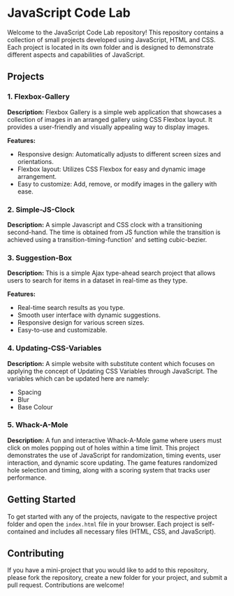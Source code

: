# JavaScript Code Lab

Welcome to the JavaScript Code Lab repository! This repository contains a collection of small projects developed using JavaScript, HTML and CSS. Each project is located in its own folder and is designed to demonstrate different aspects and capabilities of JavaScript.

## Projects

### 1. **Flexbox-Gallery**

**Description:** Flexbox Gallery is a simple web application that showcases a collection of images in an arranged gallery using CSS Flexbox layout. It provides a user-friendly and visually appealing way to display images.

**Features:** 
- Responsive design: Automatically adjusts to different screen sizes and orientations.
- Flexbox layout: Utilizes CSS Flexbox for easy and dynamic image arrangement.
- Easy to customize: Add, remove, or modify images in the gallery with ease.

### 2. **Simple-JS-Clock**

**Description:** A simple Javascript and CSS clock with a transitioning second-hand. The time is obtained from JS function while the transition is achieved using a transition-timing-function' and setting cubic-bezier.

### 3. **Suggestion-Box**

**Description:** This is a simple Ajax type-ahead search project that allows users to search for items in a dataset in real-time as they type.

**Features:** 
- Real-time search results as you type.
- Smooth user interface with dynamic suggestions.
- Responsive design for various screen sizes.
- Easy-to-use and customizable.

### 4. **Updating-CSS-Variables**

**Description:** A simple website with substitute content which focuses on applying the concept of Updating CSS Variables through JavaScript.
The variables which can be updated here are namely:
 - Spacing
 - Blur
 - Base Colour

### 5. **Whack-A-Mole**

**Description:** A fun and interactive Whack-A-Mole game where users must click on moles popping out of holes within a time limit. This project demonstrates the use of JavaScript for randomization, timing events, user interaction, and dynamic score updating. The game features randomized hole selection and timing, along with a scoring system that tracks user performance.

## Getting Started

To get started with any of the projects, navigate to the respective project folder and open the `index.html` file in your browser. Each project is self-contained and includes all necessary files (HTML, CSS, and JavaScript).

## Contributing

If you have a mini-project that you would like to add to this repository, please fork the repository, create a new folder for your project, and submit a pull request. Contributions are welcome!







  
